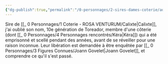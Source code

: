 ```yaml
---
{"dg-publish":true,"permalink":"/0-personnages/2-sires-dames-coterie/adonis/","tags":["gardenEntry"]}
---
```


Sire de [[_ 0 Personnages/1 Coterie - ROSA VENTURUM/Calixte\|Calixte]], j'ai oublié son nom, 10e génération de Toreador, membre d'une côterie (dont [[_ 0 Personnages/4 Personnages rencontrés/Kéra\|Kéra]]) qui a été emprisonné et scellé pendant des années, avant de se réveiller pour une raison inconnue. Leur libération est demandée à être enquêtée par [[_ 0 Personnages/3 Figures Connues/Joann Govelet\|Joann Govelet]], et comprendre ce qu'il s'est passé. 